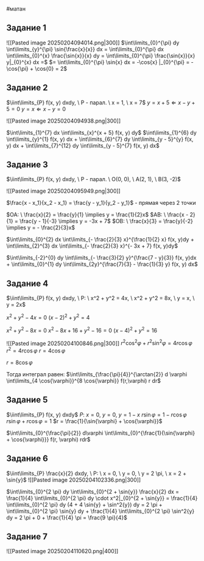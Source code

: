 #матан 
## Задание 1
![[Pasted image 20250204094014.png|300]]
$\int\limits_{0}^{\pi} dy \int\limits_{y}^{\pi} \sin{\frac{x}{x}} dx = \int\limits_{0}^{\pi} dx \int\limits_{0}^{x} \frac{\sin{x}}{x} dy = \int\limits_{0}^{\pi} \frac{\sin{x}}{x} y|_{0}^{x} dx =$
$= \int\limits_{0}^{\pi} \sin{x} dx = -\cos{x} |_{0}^{\pi} = - \cos{\pi} + \cos{0} = 2$

## Задание 2
$\iint\limits_{P} f(x, y) dxdy, \ P - парал. \ x = 1, \ x = 7$
$y = x + 5 \Leftarrow x - y + 5 = 0$
$y = x \Leftarrow x - y = 0$

![[Pasted image 20250204094938.png|300]]

$\int\limits_{1}^{7} dx \int\limits_{x}^{x + 5} f(x, y) dy$
$\int\limits_{1}^{6} dy \int\limits_{y}^{1} f(x, y) dx + \int\limits_{6}^{7} dy \int\limits_{y - 5}^{y} f(x, y) dx + \int\limits_{7}^{12} dy \int\limits_{y - 5}^{7} f(x, y) dx$

## Задание 3
$\iint\limits_{P} f(x, y) dxdy, \ P - парал. \ O(0, 0), \ A(2, 1), \ B(3, -2)$

![[Pasted image 20250204095949.png|300]]

$\frac{x - x_1}{x_2 - x_1} = \frac{y - y_1}{y_2 - y_1}$ - прямая через 2 точки

$OA: \ \frac{x}{2} = \frac{y}{1} \implies y = \frac{1}{2}x$
$AB: \ \frac{x - 2}{1} = \frac{y - 1}{-3} \implies y = -3x + 7$
$OB: \ \frac{x}{3} = \frac{y}{-2} \implies y = - \frac{2}{3}x$

$\int\limits_{0}^{2} dx \int\limits_{- \frac{2}{3} x}^{\frac{1}{2} x} f(x, y)dy + \int\limits_{2}^{3} dx \int\limits_{- \frac{2}{3} x}^{- 3x + 7} f(x, y)dy$

$\int\limits_{-2}^{0} dy \int\limits_{- \frac{3}{2} y}^{\frac{7 - y}{3}} f(x, y)dx + \int\limits_{0}^{1} dy \int\limits_{2y}^{\frac{7}{3} - \frac{1}{3} y} f(x, y) dx$

## Задание 4
$\iint\limits_{P} f(x, y) dxdy, \ P: \ x^2 + y^2 = 4x, \ x^2 + y^2 = 8x, \ y = x, \ y = 2x$

$x^2 + y^2 - 4x = 0$
$(x - 2)^2 + y^2 = 4$

$x^2 + y^2 - 8x = 0$
$x^2 - 8x + 16 + y^2 - 16 = 0$
$(x - 4)^2 + y^2 = 16$

![[Pasted image 20250204100846.png|300]]
$r^2 \cos^2{\varphi} + r^2 \sin^2{\varphi} = 4r \cos{\varphi}$
$r^2 = 4 r \cos{\varphi}$
$r = 4 \cos{\varphi}$

$r = 8 \cos{\varphi}$

Тогда интеграл равен: $\int\limits_{\frac{\pi}{4}}^{\arctan{2}} d \varphi \int\limits_{4 \cos{\varphi}}^{8 \cos{\varphi}} f(r,\varphi) r dr$

## Задание 5
$\iint\limits_{P} f(x, y) dxdy$
$P: \ x = 0, \ y = 0, \ y = 1 - x$
$r \sin{\varphi} = 1 - r\cos{\varphi}$
$r \sin{\varphi} + r\cos{\varphi} = 1$
$r = \frac{1}{\sin{\varphi} + \cos{\varphi}}$

$\int\limits_{0}^{\frac{\pi}{2}} d\varphi \int\limits_{0}^{\frac{1}{\sin{\varphi} + \cos{\varphi}}} f(r, \varphi) rdr$

## Задание 6
$\iint\limits_{P} \frac{x}{2} dxdy, \ P: \ x = 0, \ y = 0, \ y = 2 \pi, \ x = 2 + \sin{y}$
![[Pasted image 20250204102336.png|300]]

$\int\limits_{0}^{2 \pi} dy \int\limits_{0}^{2 + \sin{y}} \frac{x}{2} dx = \frac{1}{4} \int\limits_{0}^{2 \pi} dy \cdot x^2|_{0}^{2 + \sin{y}} = \frac{1}{4} \int\limits_{0}^{2 \pi} dy (4 + 4 \sin{y} + \sin^2{y}) dy = 2 \pi + \int\limits_{0}^{2 \pi} \sin{y} dy + \frac{1}{4} \int\limits_{0}^{2 \pi} \sin^2{y} dy = 2 \pi + 0 + \frac{1}{4} \pi = \frac{9 \pi}{4}$

## Задание 7
![[Pasted image 20250204110620.png|400]]